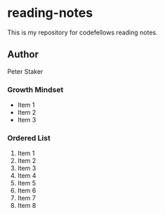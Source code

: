 # reading-notes
This is my repository for codefellows reading notes.

 ## Author
 Peter Staker
 
 ### Growth Mindset
 - Item 1
 - Item 2
 - Item 3
 
 ### Ordered List
 1. Item 1
 1. Item 2
 1. Item 3
 1. Item 4
 1. Item 5 
 1. Item 6
 1. Item 7
 1. Item 8
